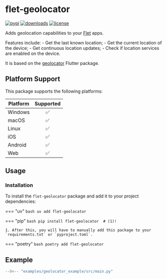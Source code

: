 # flet-geolocator

[![pypi](https://img.shields.io/pypi/v/flet-geolocator.svg)](https://pypi.python.org/pypi/flet-geolocator)
[![downloads](https://static.pepy.tech/badge/flet-geolocator/month)](https://pepy.tech/project/flet-geolocator)
[![license](https://img.shields.io/github/license/flet-dev/flet-geolocator.svg)](https://github.com/flet-dev/flet-geolocator/blob/main/LICENSE)

Adds geolocation capabilities to your [Flet](https://flet.dev) apps. 

Features include:
    - Get the last known location;
    - Get the current location of the device;
    - Get continuous location updates;
    - Check if location services are enabled on the device.

It is based on the [geolocator](https://pub.dev/packages/geolocator) Flutter package.

## Platform Support

This package supports the following platforms:

| Platform | Supported |
|----------|:---------:|
| Windows  |     ✅     |
| macOS    |     ✅     |
| Linux    |     ✅     |
| iOS      |     ✅     |
| Android  |     ✅     |
| Web      |     ✅     |

## Usage

### Installation

To install the `flet-geolocator` package and add it to your project dependencies:

=== "uv"
    ```bash
    uv add flet-geolocator
    ```

=== "pip"
    ```bash
    pip install flet-geolocator  # (1)!
    ```

    1. After this, you will have to manually add this package to your `requirements.txt` or `pyproject.toml`.

=== "poetry"
    ```bash
    poetry add flet-geolocator
    ```


## Example

```python title="main.py"
--8<-- "examples/geolocator_example/src/main.py"
``` 
